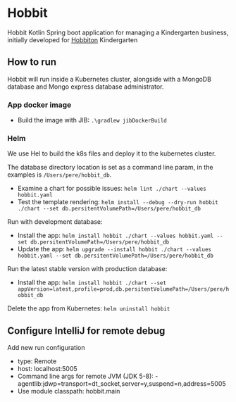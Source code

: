 # Hobbit

Hobbit Kotlin Spring boot application for managing a Kindergarten business, initially developed for [Hobbiton](http://www.hobbiton.es) Kindergarten

## How to run

Hobbit will run inside a Kubernetes cluster, alongside with a MongoDB database and Mongo express database administrator.

### App docker image

- Build the image with JIB: `.\gradlew jibDockerBuild`

### Helm

We use Hel to build the k8s files and deploy it to the kubernetes cluster.

The database directory location is set as a command line param, in the examples is `/Users/pere/hobbit_db`.

- Examine a chart for possible issues: `helm lint ./chart --values hobbit.yaml`
- Test the template rendering: `helm install --debug --dry-run hobbit ./chart --set db.persitentVolumePath=/Users/pere/hobbit_db`

Run with development database:
- Install the app: `helm install hobbit ./chart --values hobbit.yaml --set db.persitentVolumePath=/Users/pere/hobbit_db`
- Update the app: `helm upgrade --install hobbit ./chart --values hobbit.yaml --set db.persitentVolumePath=/Users/pere/hobbit_db`

Run the latest stable version with production database:
- Install the app: `helm install hobbit ./chart --set appVersion=latest,profile=prod,db.persitentVolumePath=/Users/pere/hobbit_db`

Delete the app from Kubernetes: `helm uninstall hobbit`


## Configure IntelliJ for remote debug

Add new run configuration
- type: Remote
- host: localhost:5005
- Command line args for remote JVM (JDK 5-8): -agentlib:jdwp=transport=dt_socket,server=y,suspend=n,address=5005
- Use module classpath: hobbit.main